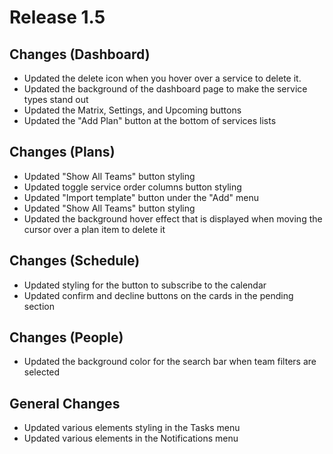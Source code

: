# Release 1.5

## Changes (Dashboard)
- Updated the delete icon when you hover over a service to delete it.
- Updated the background of the dashboard page to make the service types stand out
- Updated the Matrix, Settings, and Upcoming buttons 
- Updated the "Add Plan" button at the bottom of services lists

## Changes (Plans)
- Updated "Show All Teams" button styling
- Updated toggle service order columns button styling
- Updated "Import template" button under the "Add" menu
- Updated "Show All Teams" button styling
- Updated the background hover effect that is displayed when moving the cursor over a plan item to delete it

## Changes (Schedule)
- Updated styling for the button to subscribe to the calendar
- Updated confirm and decline buttons on the cards in the pending section 

## Changes (People)
- Updated the background color for the search bar when team filters are selected

## General Changes 
- Updated various elements styling in the Tasks menu
- Updated various elements in the Notifications menu

